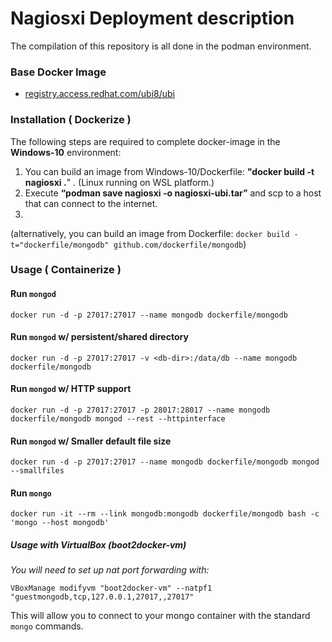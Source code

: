 # Nagiosxi Deployment description

The compilation of this repository is all done in the podman environment.

### Base Docker Image

* [registry.access.redhat.com/ubi8/ubi](https://catalog.redhat.com/software/containers/ubi8/ubi/5c359854d70cc534b3a3784e?gti-tabs=unauthenticated&container-tabs=gti)


### Installation ( Dockerize )

The following steps are required to complete docker-image in the **Windows-10** environment:
1. You can build an image from Windows-10/Dockerfile: **"docker build -t nagiosxi .**" .  (Linux running on WSL platform.)
2. Execute **“podman save nagiosxi -o nagiosxi-ubi.tar”** and scp to a  host that can connect to the internet.
3. 

   (alternatively, you can build an image from Dockerfile: `docker build -t="dockerfile/mongodb" github.com/dockerfile/mongodb`)


### Usage ( Containerize )

#### Run `mongod`

    docker run -d -p 27017:27017 --name mongodb dockerfile/mongodb

#### Run `mongod` w/ persistent/shared directory

    docker run -d -p 27017:27017 -v <db-dir>:/data/db --name mongodb dockerfile/mongodb

#### Run `mongod` w/ HTTP support

    docker run -d -p 27017:27017 -p 28017:28017 --name mongodb dockerfile/mongodb mongod --rest --httpinterface

#### Run `mongod` w/ Smaller default file size

    docker run -d -p 27017:27017 --name mongodb dockerfile/mongodb mongod --smallfiles

#### Run `mongo`

    docker run -it --rm --link mongodb:mongodb dockerfile/mongodb bash -c 'mongo --host mongodb'

##### Usage with VirtualBox (boot2docker-vm)

_You will need to set up nat port forwarding with:_  

    VBoxManage modifyvm "boot2docker-vm" --natpf1 "guestmongodb,tcp,127.0.0.1,27017,,27017"

This will allow you to connect to your mongo container with the standard `mongo` commands.
